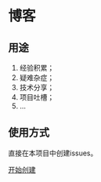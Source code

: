 # 博客

## 用途

1. 经验积累；
2. 疑难杂症；
3. 技术分享；
4. 项目吐槽；
5. ...

## 使用方式

直接在本项目中创建issues。

[开始创建](https://github.com/front-end-pigs/blog/labels)
